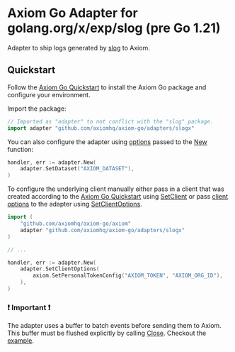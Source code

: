 # Axiom Go Adapter for golang.org/x/exp/slog (pre Go 1.21)

Adapter to ship logs generated by
[slog](https://pkg.go.dev/golang.org/x/exp/slog) to Axiom.

## Quickstart

Follow the [Axiom Go Quickstart](https://github.com/axiomhq/axiom-go#quickstart)
to install the Axiom Go package and configure your environment.

Import the package:

```go
// Imported as "adapter" to not conflict with the "slog" package.
import adapter "github.com/axiomhq/axiom-go/adapters/slogx"
```

You can also configure the adapter using [options](https://pkg.go.dev/github.com/axiomhq/axiom-go/adapters/slogx#Option)
passed to the [New](https://pkg.go.dev/github.com/axiomhq/axiom-go/adapters/slogx#New)
function:

```go
handler, err := adapter.New(
    adapter.SetDataset("AXIOM_DATASET"),
)
```

To configure the underlying client manually either pass in a client that was
created according to the [Axiom Go Quickstart](https://github.com/axiomhq/axiom-go#quickstart)
using [SetClient](https://pkg.go.dev/github.com/axiomhq/axiom-go/adapters/slogx#SetClient)
or pass [client options](https://pkg.go.dev/github.com/axiomhq/axiom-go/axiom#Option)
to the adapter using [SetClientOptions](https://pkg.go.dev/github.com/axiomhq/axiom-go/adapters/slogx#SetClientOptions).

```go
import (
    "github.com/axiomhq/axiom-go/axiom"
    adapter "github.com/axiomhq/axiom-go/adapters/slogx"
)

// ...

handler, err := adapter.New(
    adapter.SetClientOptions(
        axiom.SetPersonalTokenConfig("AXIOM_TOKEN", "AXIOM_ORG_ID"),
    ),
)
```

### ❗ Important ❗

The adapter uses a buffer to batch events before sending them to Axiom. This
buffer must be flushed explicitly by calling [Close](https://pkg.go.dev/github.com/axiomhq/axiom-go/adapters/slogx#Handler.Close).
Checkout the [example](../../examples/slogx/main.go).

